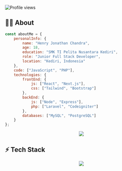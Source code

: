 
<img src="https://komarev.com/ghpvc/?username=henryjonathnn&color=brightgreen" alt="Profile views" /> </div> 

<h2>👨‍💻 About</h2> 

```javascript
const aboutMe = {
    personalInfo: {
        name: "Henry Jonathan Chandra",
        age: 18,
        education: "SMK TI Pelita Nusantara Kediri",
        role: "Junior Full Stack Developer",
        location: "Kediri, Indonesia"
    },
    code: ["JavaScript", "PHP"],
    technologies: {
        frontEnd: {
            js: ["React", "Next.js"],
            css: ["Tailwind", "Bootstrap"]
        },
        backEnd: {
            js: ["Node", "Express"],
            php: ["Laravel", "Codeigniter"]
        },
        databases: ["MySQL", "PostgreSQL"]
    }
};
```
<p align="center"> <img src="https://github-readme-stats.vercel.app/api/top-langs/?username=henryjonathnn&layout=compact&langs_count=10&theme=dark" /> </p>
<h2>⚡ Tech Stack</h2> 
<p align="center">
  <img src="https://skillicons.dev/icons?i=js,nodejs,express,react,nextjs,php,laravel,git,docker,mysql,postgres,tailwind,bootstrap,sequelize&perline=7" />
</p>
